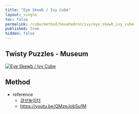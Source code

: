 ```yaml
---
title: "Eye Skewb / Ivy Cube"
layout: single
toc: false
permalink: /cube/method/hexahedron/ivy/eye_skewb_ivy_cube
published: true
hidden: false
---
```


<head>
  <base target="_blank">
</head>



## Twisty Puzzles - Museum

<a href="https://twistypuzzles.com/app/museum/museum_showitem.php?pkey=1855">
  <img alt="Eye Skewb / Ivy Cube" src="https://twistypuzzles.com/museum/large/01855-01.jpg">
</a>



## Method

- reference
  - [큐브놀이터](https://youtu.be/QmHS9ZAf7P8)
  - <https://youtu.be/QMzeJobSu1M>
